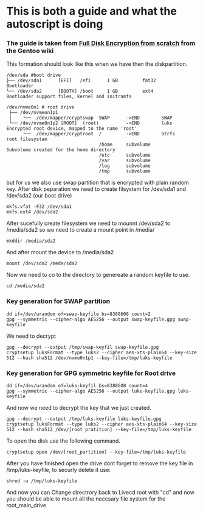 # This is both a guide and what the autoscript is doing
### The guide is taken from [Full Disk Encryption from scratch](https://wiki.gentoo.org/wiki/Full_Disk_Encryption_From_Scratch) from the Gentoo wiki

This formation should look like this when we have then the diskpartition.
```
/dev/sda #boot drive
├── /dev/sda1      [EFI]   /efi      1 GB         fat32       Bootloader
└── /dev/sda2      [BOOTX] /boot     1 GB         ext4        Bootloader support files, kernel and initramfs

/dev/nvme0n1 # root drive
 ├── /dev/nvmeon1p1
 |    └──  /dev/mapper/cryptswap  SWAP      ->END        SWAP
 └── /dev/nvme0n1p2 [ROOT]  (root)          ->END        luks        Encrypted root device, mapped to the name 'root'
      └──  /dev/mapper/cryptroot  /         ->END        btrfs       root filesystem
                                  /home     subvolume                Subvolume created for the home directory
                                  /etc      subvolume
                                  /var      subvolume
                                  /log      subvolume
                                  /tmp      subvolume
```
but for us we also use swap partition that is encrypted with plain random key.
After disk peparation we need to create filsystem for /dev/sda1 and /dev/sda2 (our boot drive) 
```
mkfs.vfat -F32 /dev/sda1
mkfs.ext4 /dev/sda2
```
After sucefully create filesystem we need to mounnt /dev/sda2 to /media/sda2 so we need to create a mount point in /media/
```
mkddir /media/sda2
```
And after mount the device to /media/sda2
```
mount /dev/sda2 /meda/sda2
```
Now we need to co to the directory to genereate a random keyfile to use.
```
cd /media/sda2
```
### Key generation for SWAP partition
```
dd if=/dev/urandom of=swap-keyfile bs=8388608 count=2
gpg --symmetric --cipher-algo AES256 --output swap-keyfile.gpg swap-keyfile
```
We need to decrypt
```
gpg --decrypt --output /tmp/swap-keyfil swap-keyfile.gpg
cryptsetup luksFormat --type luks2 --cipher aes-xts-plain64 --key-size 512 --hash sha512 /dev/nvme0n1p1 --key-file=/tmp/luks-keyfile 
```
### Key generation for GPG symmetric keyfile for Root drive
```
dd if=/dev/urandom of=luks-keyfil bs=8388608 count=4
gpg --symmetric --cipher-algo AES256 --output luke-keyfile.gpg luks-keyfile
```
And now we need to decrypt the key that we just created.
```
gpg --decrypt --output /tmp/luks-keyfile luks-keyfile.gpg
cryptsetup luksFormat --type luks2 --cipher aes-xts-plain64 --key-size 512 --hash sha512 /dev/[root_pratition] --key-file=/tmp/luks-keyfile
```
To open the disk use the following command.
```
cryptsetup open /dev/[root_partition] --key-file=/tmp/luks-keyfile
```
After you have finished open the drive dont forget to remove the key file in /tmp/luks-keyfile, to securly delete it use:
```
shred -u /tmp/luks-keyfile
```
And now you can Change directrory back to Livecd root with "cd" and now you should be able to mount all the neccsary file system for the root_main_drive
